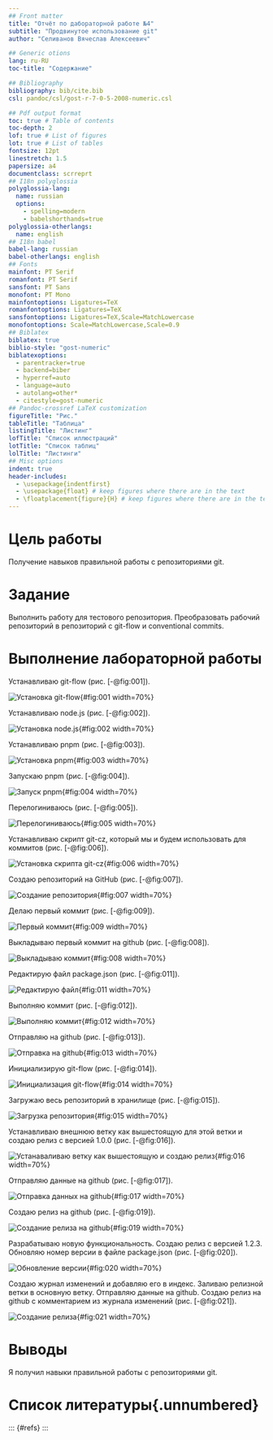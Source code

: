 ```yaml
---
## Front matter
title: "Отчёт по дабораторной работе №4"
subtitle: "Продвинутое использование git"
author: "Селиванов Вячеслав Алексеевич"

## Generic otions
lang: ru-RU
toc-title: "Содержание"

## Bibliography
bibliography: bib/cite.bib
csl: pandoc/csl/gost-r-7-0-5-2008-numeric.csl

## Pdf output format
toc: true # Table of contents
toc-depth: 2
lof: true # List of figures
lot: true # List of tables
fontsize: 12pt
linestretch: 1.5
papersize: a4
documentclass: scrreprt
## I18n polyglossia
polyglossia-lang:
  name: russian
  options:
	- spelling=modern
	- babelshorthands=true
polyglossia-otherlangs:
  name: english
## I18n babel
babel-lang: russian
babel-otherlangs: english
## Fonts
mainfont: PT Serif
romanfont: PT Serif
sansfont: PT Sans
monofont: PT Mono
mainfontoptions: Ligatures=TeX
romanfontoptions: Ligatures=TeX
sansfontoptions: Ligatures=TeX,Scale=MatchLowercase
monofontoptions: Scale=MatchLowercase,Scale=0.9
## Biblatex
biblatex: true
biblio-style: "gost-numeric"
biblatexoptions:
  - parentracker=true
  - backend=biber
  - hyperref=auto
  - language=auto
  - autolang=other*
  - citestyle=gost-numeric
## Pandoc-crossref LaTeX customization
figureTitle: "Рис."
tableTitle: "Таблица"
listingTitle: "Листинг"
lofTitle: "Список иллюстраций"
lotTitle: "Список таблиц"
lolTitle: "Листинги"
## Misc options
indent: true
header-includes:
  - \usepackage{indentfirst}
  - \usepackage{float} # keep figures where there are in the text
  - \floatplacement{figure}{H} # keep figures where there are in the text
---
```


# Цель работы


Получение навыков правильной работы с репозиториями git.


# Задание


Выполнить работу для тестового репозитория.
Преобразовать рабочий репозиторий в репозиторий с git-flow и conventional commits.


# Выполнение лабораторной работы

Устанавливаю git-flow (рис. [-@fig:001]).

![Установка git-flow](image/1.png){#fig:001 width=70%}

Устанавливаю node.js (рис. [-@fig:002]).

![Установка node.js](image/2.png){#fig:002 width=70%}

Устанавливаю pnpm (рис. [-@fig:003]).

![Установка pnpm](image/3.png){#fig:003 width=70%}

Запускаю pnpm (рис. [-@fig:004]).

![Запуск pnpm](image/4.png){#fig:004 width=70%}

Перелогиниваюсь (рис. [-@fig:005]).

![Перелогиниваюсь](image/5.png){#fig:005 width=70%}

Устанавливаю скрипт git-cz, который мы и будем использовать для коммитов (рис. [-@fig:006]).

![Установка скрипта git-cz](image/6.png){#fig:006 width=70%}

Создаю репозиторий на GitHub (рис. [-@fig:007]).

![Создание репозитория](image/7.png){#fig:007 width=70%}

Делаю первый коммит (рис. [-@fig:009]).

![Первый коммит](image/9.png){#fig:009 width=70%}

Выкладываю первый коммит на github (рис. [-@fig:008]).

![Выкладываю коммит](image/8.png){#fig:008 width=70%}

Редактирую файл package.json (рис. [-@fig:011]).

![Редактирую файл](image/11.png){#fig:011 width=70%}

Выполняю коммит (рис. [-@fig:012]).

![Выполняю коммит](image/12.png){#fig:012 width=70%}

Отправляю на github (рис. [-@fig:013]).

![Отправка на github](image/13.png){#fig:013 width=70%}

Инициализирую git-flow (рис. [-@fig:014]).

![Инициализация git-flow](image/14.png){#fig:014 width=70%}

Загружаю весь репозиторий в хранилище (рис. [-@fig:015]).

![Загрузка репозитория](image/15.png){#fig:015 width=70%}

Устанавливаю внешнюю ветку как вышестоящую для этой ветки и создаю релиз с версией 1.0.0 (рис. [-@fig:016]).

![Устанаваливаю ветку как вышестоящую и создаю релиз](image/16.png){#fig:016 width=70%}

Отправляю данные на github (рис. [-@fig:017]).

![Отправка данных на github](image/17.png){#fig:017 width=70%}

Создаю релиз на github (рис. [-@fig:019]).

![Создание релиза на github](image/19.png){#fig:019 width=70%}

Разрабатываю новую функциональность. Создаю релиз с версией 1.2.3. Обновляю номер версии в файле package.json (рис. [-@fig:020]).

![Обновление версии](image/20.png){#fig:020 width=70%}

Создаю журнал изменений и добавляю его в индекс. Заливаю релизной ветки в основную ветку. Отправляю данные на github. Создаю релиз на github с комментарием из журнала изменений (рис. [-@fig:021]).

![Создание релиза](image/21.png){#fig:021 width=70%}















# Выводы

Я получил навыки правильной работы с репозиториями git.

# Список литературы{.unnumbered}

::: {#refs}
:::
